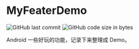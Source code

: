 # MyFeaterDemo

![GitHub last commit](https://img.shields.io/github/last-commit/kekemao00/MyFeaterDemo)
![GitHub code size in bytes](https://img.shields.io/github/languages/code-size/kekemao00/MyFeaterDemo)


Android 一些好玩的功能，记录下来整理成 Demo。
